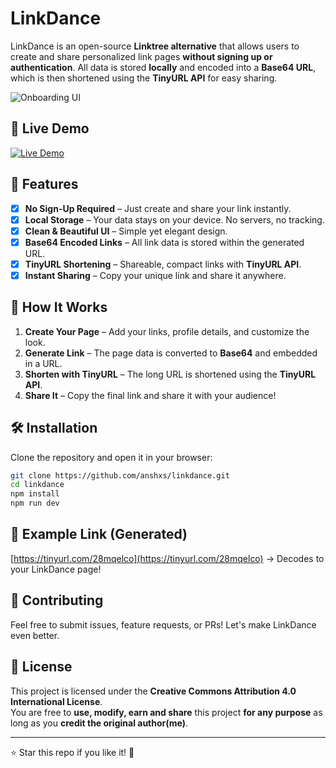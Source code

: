 # LinkDance  

LinkDance is an open-source **Linktree alternative** that allows users to create and share personalized link pages **without signing up or authentication**. All data is stored **locally** and encoded into a **Base64 URL**, which is then shortened using the **TinyURL API** for easy sharing.  

![Onboarding UI](https://github.com/user-attachments/assets/a788ac4b-ded1-4769-a941-d453489d8acf)  

## 🚀 Live Demo  

<a href="https://linkdance.vercel.app" target="_blank">
    <img src="https://img.shields.io/badge/Live-Demo-blue?style=for-the-badge" alt="Live Demo">
</a>

## 🚀 Features  

- [x] **No Sign-Up Required** – Just create and share your link instantly.  
- [x] **Local Storage** – Your data stays on your device. No servers, no tracking.  
- [x] **Clean & Beautiful UI** – Simple yet elegant design.  
- [x] **Base64 Encoded Links** – All link data is stored within the generated URL.  
- [x] **TinyURL Shortening** – Shareable, compact links with **TinyURL API**.  
- [x] **Instant Sharing** – Copy your unique link and share it anywhere.  

## 🎯 How It Works  

1. **Create Your Page** – Add your links, profile details, and customize the look.  
2. **Generate Link** – The page data is converted to **Base64** and embedded in a URL.  
3. **Shorten with TinyURL** – The long URL is shortened using the **TinyURL API**.  
4. **Share It** – Copy the final link and share it with your audience!  

## 🛠️ Installation  

Clone the repository and open it in your browser:  

```bash
git clone https://github.com/anshxs/linkdance.git
cd linkdance
npm install 
npm run dev  
```

## 🔗 Example Link (Generated)

[https://tinyurl.com/28mqelco](https://tinyurl.com/28mqelco) → Decodes to your LinkDance page!

## 🤝 Contributing

Feel free to submit issues, feature requests, or PRs! Let's make LinkDance even better.

## 📜 License  

This project is licensed under the **Creative Commons Attribution 4.0 International License**.  
You are free to **use, modify, earn and share** this project **for any purpose** as long as you **credit the original author(me)**.  

---

⭐ Star this repo if you like it! 🚀

